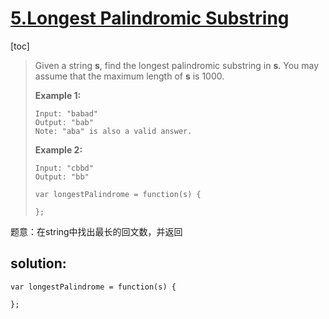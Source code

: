 # [5.Longest Palindromic Substring](https://leetcode.com/problems/longest-palindromic-substring/)

[toc]

> Given a string **s**, find the longest palindromic substring in **s**. You may assume that the maximum length of **s** is 1000.
>
> **Example 1:**
>
> ```
> Input: "babad"
> Output: "bab"
> Note: "aba" is also a valid answer.
> ```
>
> **Example 2:**
>
> ```
> Input: "cbbd"
> Output: "bb"
> ```
>
> ```
> var longestPalindrome = function(s) {
>     
> };
> ```

题意：在string中找出最长的回文数，并返回

## solution: 



```
var longestPalindrome = function(s) {

};
```



